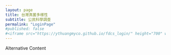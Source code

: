 ```yaml
---
layout: page
title: 台灣真菌多樣性
subtitle: 公民科學調查
permalink: "LoginPage"
#published: false
#<iframe src="https://ythuangmyco.github.io/fdcs_login/" height="700" width="100%" frameBorder="0"></iframe>
---
```

<object data="https://ythuangmyco.github.io/fdcs_login/"
width="100%"
height="800"
type="text/html">
    Alternative Content
</object>
